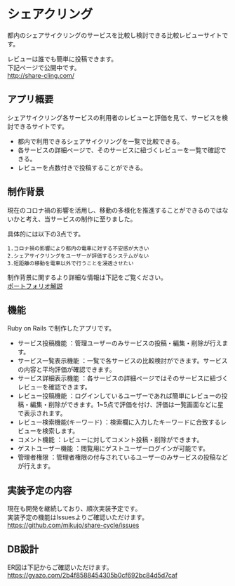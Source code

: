 # シェアクリング
都内のシェアサイクリングのサービスを比較し検討できる比較レビューサイトです。

レビューは誰でも簡単に投稿できます。  
下記ページで公開中です。  
http://share-cling.com/

## アプリ概要
シェアサイクリング各サービスの利用者のレビューと評価を見て、サービスを検討できるサイトです。
- 都内で利用できるシェアサイクリングを一覧で比較できる。
- 各サービスの詳細ページで、そのサービスに紐づくレビューを一覧で確認できる。
- レビューを点数付きで投稿することができる。


## 制作背景
現在のコロナ禍の影響を活用し、移動の多様化を推進することができるのではないかと考え、当サービスの制作に至りました。

具体的には以下の3点です。

```
1.コロナ禍の影響により都内の電車に対する不安感が大きい
2.シェアサイクリングをユーザーが評価するシステムがない
3.短距離の移動を電車以外で行うことを浸透させたい
```

制作背景に関するより詳細な情報は下記をご覧ください。  
[ポートフォリオ解説](https://qiita.com/mikujo/private/4d0956de8e399cda7bed)


## 機能
Ruby on Rails で制作したアプリです。

- サービス投稿機能 ：管理ユーザーのみサービスの投稿・編集・削除が行えます。
- サービス一覧表示機能 ：一覧で各サービスの比較検討ができます。サービスの内容と平均評価が確認できます。
- サービス詳細表示機能 ：各サービスの詳細ページではそのサービスに紐づくレビューを確認できます。
- レビュー投稿機能 ：ログインしているユーザーであれば簡単にレビューの投稿・編集・削除ができます。1~5点で評価を付け、評価は一覧画面などに星で表示されます。
- レビュー検索機能(キーワード) ：検索欄に入力したキーワードに合致するレビューを検索します。
- コメント機能 ：レビューに対してコメント投稿・削除ができます。
- ゲストユーザー機能 ：閲覧用にゲストユーザーログインが可能です。
- 管理者権限 ：管理者権限の付与されているユーザーのみサービスの投稿などが行えます。

## 実装予定の内容
現在も開発を継続しており、順次実装予定です。  
実装予定の機能はIssuesよりご確認いただけます。  
https://github.com/mikujo/share-cycle/issues

## DB設計
ER図は下記からご確認いただけます。  
https://gyazo.com/2b4f8588454305b0cf692bc84d5d7caf
